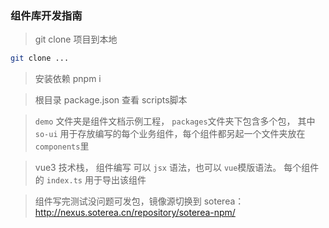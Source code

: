 ### 组件库开发指南

> git clone 项目到本地

```bash
git clone ...
```
> 安装依赖 pnpm i  

> 根目录 package.json 查看 scripts脚本

> `demo` 文件夹是组件文档示例工程， `packages`文件夹下包含多个包， 其中 `so-ui` 用于存放编写的每个业务组件，每个组件都另起一个文件夹放在 `components`里

> vue3 技术栈， 组件编写 可以 `jsx` 语法，也可以 `vue`模版语法。 每个组件的 `index.ts` 用于导出该组件

> 组件写完测试没问题可发包，镜像源切换到 soterea： http://nexus.soterea.cn/repository/soterea-npm/






